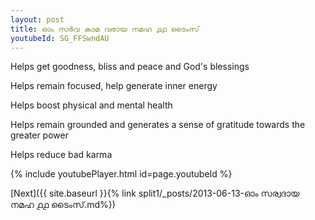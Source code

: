 ```yaml
---
layout: post
title: ഓം സർവ കാമ വരായ നമഹ ൧൧ ടൈംസ്
youtubeId: SG_FFSwndAU
---
```

 
 
Helps get goodness, bliss and peace and God's blessings
 
Helps remain focused, help generate inner energy 
 
Helps boost physical and mental health 
 
Helps remain grounded and generates a sense of gratitude towards the greater power 
 
Helps reduce bad karma
 
 
 
 


{% include youtubePlayer.html id=page.youtubeId %}
 
[Next]({{ site.baseurl }}{% link  split1/_posts/2013-06-13-ഓം സര്വദായ നമഹ ൧൧ ടൈംസ്.md%})
 
